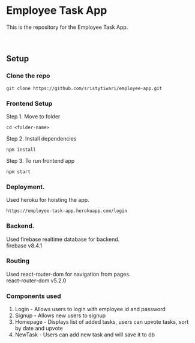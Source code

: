 # Employee Task App
This is the repository for the Employee Task App.  
  <br />
  <br />


## Setup

### Clone the repo  
```
git clone https://github.com/sristytiwari/employee-app.git
```

### Frontend Setup  

Step 1. Move to folder  
```
cd <folder-name>
```  

Step 2. Install dependencies  
```
npm install
``` 

Step 3. To run frontend app  
```
npm start
``` 
### Deployment. 
Used heroku for hoisting the app.
```
https://employee-task-app.herokuapp.com/login
```
### Backend. 
Used firebase realtime database for backend.  
firebase v8.4.1

### Routing
Used react-router-dom for navigation from pages.  
react-router-dom v5.2.0


### Components used
1. Login - Allows users to login with employee id and password
2. Signup - Allows new users to signup 
3. Homepage - Displays list of added tasks, users can upvote tasks, sort by date and upvote
4. NewTask - Users can add new task and will save it to db
